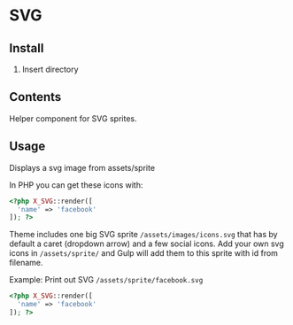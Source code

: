 # SVG

## Install

1. Insert directory

## Contents

Helper component for SVG sprites.

## Usage

Displays a svg image from assets/sprite

In PHP you can get these icons with:

```php
<?php X_SVG::render([
  'name' => 'facebook'
]); ?>
```

Theme includes one big SVG sprite `/assets/images/icons.svg` that has by default a caret (dropdown arrow) and a few social icons. Add your own svg icons in `/assets/sprite/` and Gulp will add them to this sprite with id from filename.

Example: Print out SVG `/assets/sprite/facebook.svg`
```php
<?php X_SVG::render([
  'name' => 'facebook'
]); ?>
```
